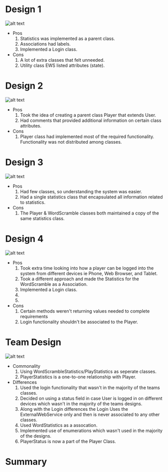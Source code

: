 # Design 1
![alt text](images/design1.png)
* Pros
    1. Statistics was implemented as a parent class.
    2. Associations had labels.
    3. Implemented a Login class.
* Cons
    1. A lot of extra classes that felt unneeded.
    2. Utility class EWS listed attributes (state).
# Design 2
![alt text](images/design2.png)
* Pros
    1. Took the idea of creating a parent class Player that extends User.
    2. Had comments that provided additional information on certain class attributes.
* Cons
    1. Player class had implemented most of the required functionality. Functionality was not distributed among classes.
# Design 3
![alt text](images/design3.png) 
* Pros
    1. Had few classes, so understanding the system was easier.
    2. Had a single statistics class that encapsulated all information related to statistics.
* Cons
    1. The Player & WordScramble classes both maintained a copy of the same statistics class.
# Design 4
![alt text](images/design4.png)
* Pros
    1. Took extra time looking into how a player can be logged into the system from different devices ie Phone, Web Browser, and Tablet.
    2. Took a different approach and made the Statistics for the WordScramble as a Association.
    3. Implemented a Login class.
    4. 
    5. 
* Cons
    1. Certain methods weren't returning values needed to complete requirements
    2. Login functionality shouldn't be associated to the Player.
# Team Design
![alt text](images/TeamDesign.png)
* Commonality
    1. Using WordScrambleStatistics/PlayStatistics as seperate classes.
    2. PlayerStatistics is a one-to-one relationship with Player.
* Differences
    1. Used the login functionality that wasn't in the majority of the teams classes.
    2. Decided on using a status field in case User is logged in on different devices which wasn't in the majority of the teams designs.
    3. Along with the Login differences the Login Uses the ExternalWebService only and then is never associated to any other classes.
    3. Used WordStatistics as a assocation.
    4. Implemented use of enumerations which wasn't used in the majority of the designs.
    5. PlayerStatus is now a part of the Player Class.

# Summary